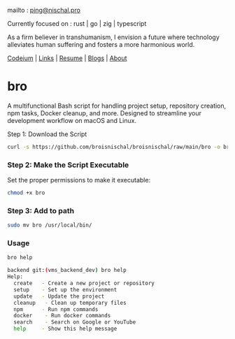 mailto : ping@nischal.pro

Currently focused on : rust | go | zig | typescript 

As a firm believer in transhumanism, I envision a future where technology alleviates human suffering and fosters a more harmonious world.

[Codeium](https://codeium.com/profile/broisnischal) | [Links](https://nischal-dahal.com.np/links) | [Resume](https://nischal-dahal.com.np/resume) | [Blogs](https://nischal-dahal.com.np/blog) | [About](https://nischal-dahal.com.np/about)


# bro

A multifunctional Bash script for handling project setup, repository creation, npm tasks, Docker cleanup, and more. Designed to streamline your development workflow on macOS and Linux.

Step 1: Download the Script

```sh
curl -s https://github.com/broisnischal/broisnischal/raw/main/bro -o bro
```

### Step 2: Make the Script Executable

Set the proper permissions to make it executable:

```sh
chmod +x bro
```

### Step 3: Add to path

```sh
sudo mv bro /usr/local/bin/
```

### Usage

```sh
bro help

backend git:(vms_backend_dev) bro help 
Help:
  create   - Create a new project or repository
  setup    - Set up the environment
  update   - Update the project
  cleanup   - Clean up temporary files
  npm      - Run npm commands
  docker    - Run docker commands
  search    - Search on Google or YouTube
  help     - Show this help message
``` 


